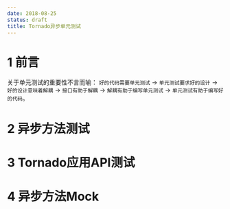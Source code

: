 ```yaml
---
date: 2018-08-25
status: draft
title: Tornado异步单元测试
---
```


# 1 前言
关于单元测试的重要性不言而喻： `好的代码需要单元测试` -> `单元测试要求好的设计` -> `好的设计意味着解耦` -> `接口有助于解耦` -> `解耦有助于编写单元测试` -> `单元测试有助于编写好的代码`。
# 2 异步方法测试
# 3 Tornado应用API测试
# 4 异步方法Mock